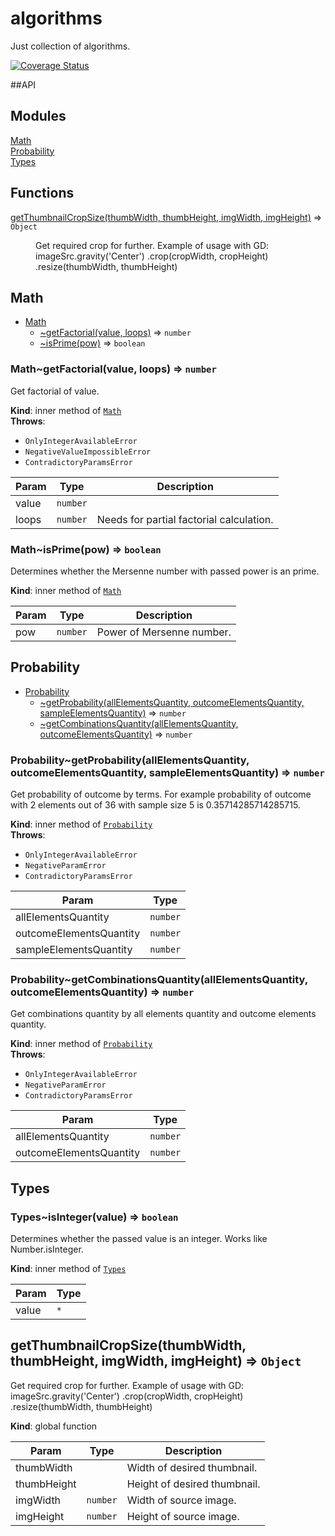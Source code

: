 # algorithms

Just collection of algorithms.

[![Coverage Status](https://coveralls.io/repos/github/BigBadAlien/algorithms/badge.svg)](https://coveralls.io/github/BigBadAlien/algorithms)

##API
## Modules

<dl>
<dt><a href="#module_Math">Math</a></dt>
<dd></dd>
<dt><a href="#module_Probability">Probability</a></dt>
<dd></dd>
<dt><a href="#module_Types">Types</a></dt>
<dd></dd>
</dl>

## Functions

<dl>
<dt><a href="#getThumbnailCropSize">getThumbnailCropSize(thumbWidth, thumbHeight, imgWidth, imgHeight)</a> ⇒ <code>Object</code></dt>
<dd><p>Get required crop for further.
Example of usage with GD:
imageSrc.gravity(&#39;Center&#39;)
.crop(cropWidth, cropHeight)
.resize(thumbWidth, thumbHeight)</p>
</dd>
</dl>

<a name="module_Math"></a>

## Math

* [Math](#module_Math)
    * [~getFactorial(value, loops)](#module_Math..getFactorial) ⇒ <code>number</code>
    * [~isPrime(pow)](#module_Math..isPrime) ⇒ <code>boolean</code>

<a name="module_Math..getFactorial"></a>

### Math~getFactorial(value, loops) ⇒ <code>number</code>
Get factorial of value.

**Kind**: inner method of <code>[Math](#module_Math)</code>  
**Throws**:

- <code>OnlyIntegerAvailableError</code> 
- <code>NegativeValueImpossibleError</code> 
- <code>СontradictoryParamsError</code> 


| Param | Type | Description |
| --- | --- | --- |
| value | <code>number</code> |  |
| loops | <code>number</code> | Needs for partial factorial calculation. |

<a name="module_Math..isPrime"></a>

### Math~isPrime(pow) ⇒ <code>boolean</code>
Determines whether the Mersenne number with passed power is an prime.

**Kind**: inner method of <code>[Math](#module_Math)</code>  

| Param | Type | Description |
| --- | --- | --- |
| pow | <code>number</code> | Power of Mersenne number. |

<a name="module_Probability"></a>

## Probability

* [Probability](#module_Probability)
    * [~getProbability(allElementsQuantity, outcomeElementsQuantity, sampleElementsQuantity)](#module_Probability..getProbability) ⇒ <code>number</code>
    * [~getCombinationsQuantity(allElementsQuantity, outcomeElementsQuantity)](#module_Probability..getCombinationsQuantity) ⇒ <code>number</code>

<a name="module_Probability..getProbability"></a>

### Probability~getProbability(allElementsQuantity, outcomeElementsQuantity, sampleElementsQuantity) ⇒ <code>number</code>
Get probability of outcome by terms.
For example probability of outcome with 2 elements out of 36 with sample size 5 is 0.35714285714285715.

**Kind**: inner method of <code>[Probability](#module_Probability)</code>  
**Throws**:

- <code>OnlyIntegerAvailableError</code> 
- <code>NegativeParamError</code> 
- <code>СontradictoryParamsError</code> 


| Param | Type |
| --- | --- |
| allElementsQuantity | <code>number</code> | 
| outcomeElementsQuantity | <code>number</code> | 
| sampleElementsQuantity | <code>number</code> | 

<a name="module_Probability..getCombinationsQuantity"></a>

### Probability~getCombinationsQuantity(allElementsQuantity, outcomeElementsQuantity) ⇒ <code>number</code>
Get combinations quantity by all elements quantity and outcome elements quantity.

**Kind**: inner method of <code>[Probability](#module_Probability)</code>  
**Throws**:

- <code>OnlyIntegerAvailableError</code> 
- <code>NegativeParamError</code> 
- <code>СontradictoryParamsError</code> 


| Param | Type |
| --- | --- |
| allElementsQuantity | <code>number</code> | 
| outcomeElementsQuantity | <code>number</code> | 

<a name="module_Types"></a>

## Types
<a name="module_Types..isInteger"></a>

### Types~isInteger(value) ⇒ <code>boolean</code>
Determines whether the passed value is an integer.
Works like Number.isInteger.

**Kind**: inner method of <code>[Types](#module_Types)</code>  

| Param | Type |
| --- | --- |
| value | <code>\*</code> | 

<a name="getThumbnailCropSize"></a>

## getThumbnailCropSize(thumbWidth, thumbHeight, imgWidth, imgHeight) ⇒ <code>Object</code>
Get required crop for further.
Example of usage with GD:
imageSrc.gravity('Center')
.crop(cropWidth, cropHeight)
.resize(thumbWidth, thumbHeight)

**Kind**: global function  

| Param | Type | Description |
| --- | --- | --- |
| thumbWidth |  | Width of desired thumbnail. |
| thumbHeight |  | Height of desired thumbnail. |
| imgWidth | <code>number</code> | Width of source image. |
| imgHeight | <code>number</code> | Height of source image. |

